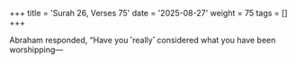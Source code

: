 +++
title = 'Surah 26, Verses 75'
date = '2025-08-27'
weight = 75
tags = []
+++

Abraham responded, “Have you ˹really˺ considered what you have been worshipping—